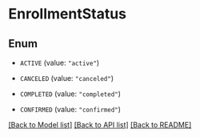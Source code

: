 # EnrollmentStatus

## Enum


* `ACTIVE` (value: `"active"`)

* `CANCELED` (value: `"canceled"`)

* `COMPLETED` (value: `"completed"`)

* `CONFIRMED` (value: `"confirmed"`)


[[Back to Model list]](../README.md#documentation-for-models) [[Back to API list]](../README.md#documentation-for-api-endpoints) [[Back to README]](../README.md)


